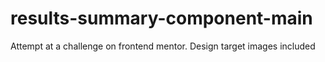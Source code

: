 # results-summary-component-main
 Attempt at a challenge on frontend mentor. Design target images included
